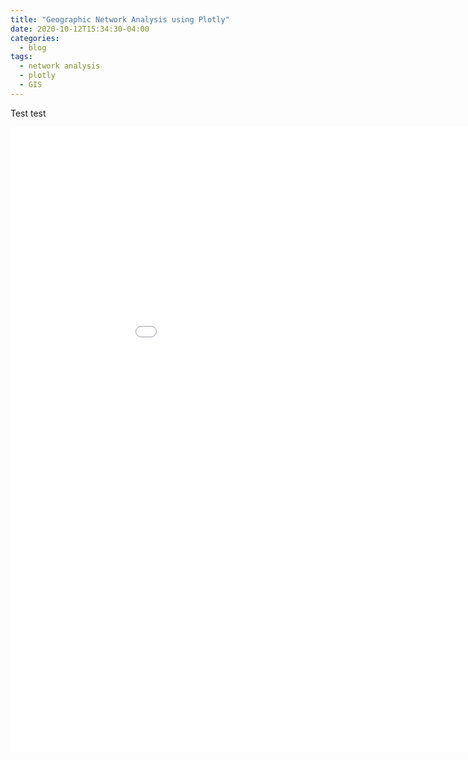 ```yaml
---
title: "Geographic Network Analysis using Plotly"
date: 2020-10-12T15:34:30-04:00
categories:
  - blog
tags:
  - network analysis 
  - plotly
  - GIS
---
```



Test test 


<iframe id="serviceFrameSend" src="./SAMB_USFWS_Network.html" width="1000" height="1000"  frameborder="0">
{% include SAMB_USFWS_Network.html %}
